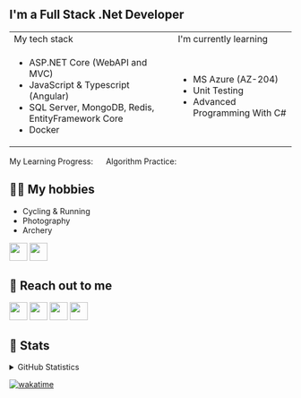 ## I'm a Full Stack .Net Developer

<table>
    <tr>
        <td>My tech stack</td>
        <td>I'm currently learning</td>
    </tr>
    <tr>
        <td>
            <ul>
                <li>
                    ASP.NET Core (WebAPI and MVC)
                </li>
                <li>
                    JavaScript & Typescript (Angular)
                </li>
                <li>
                    SQL Server, MongoDB, Redis, EntityFramework Core
                </li>
                <li>
                    Docker
                </li>
            </ul>
        </td>
        <td>
            <ul>
                <li>
                    MS Azure (AZ-204)
                </li>
                <li>
                    Unit Testing
                </li>
                <li>
                    Advanced Programming With C#
                </li>
            </ul>
        </td>
    </tr>
</table>

My Learning Progress: [<img height="15" width="15" src="https://cdn.jsdelivr.net/npm/simple-icons@v4/icons/pluralsight.svg" />][pluralsight]
Algorithm Practice: [<img height="15" width="15" src="https://cdn.jsdelivr.net/npm/simple-icons@v4/icons/hackerrank.svg" />][hackerrank]

## 🚴‍♀️ My hobbies

- Cycling & Running
- Photography
- Archery

[<img height="32" width="32" src="https://cdn.jsdelivr.net/npm/simple-icons@v4/icons/strava.svg" />][strava]
[<img height="32" width="32" src="https://cdn.jsdelivr.net/npm/simple-icons@v4/icons/goodreads.svg" />][goodreads]

## 💬 Reach out to me

[<img height="32" width="32" src="https://cdn.jsdelivr.net/npm/simple-icons@v4/icons/linkedin.svg" />][linkedin]
[<img height="32" width="32" src="https://cdn.jsdelivr.net/npm/simple-icons@v4/icons/twitter.svg" />][twitter]
[<img height="32" width="32" src="https://cdn.jsdelivr.net/npm/simple-icons@v4/icons/discord.svg" />][discord]
[<img height="32" width="32" src="https://cdn.jsdelivr.net/npm/simple-icons@v4/icons/messenger.svg" />][facebook]

## 🗽 Stats

<details>
    <summary>
        GitHub Statistics
    </summary>
    <img height="180em" src="https://github-readme-stats-eight-theta.vercel.app/api?username=sevcanalkan&show_icons=true&theme=vue&include_all_commits=true&count_private=true"/>
    <img height="250em" src="https://github-readme-stats.vercel.app/api/top-langs/?username=sevcanalkan&theme=vue"/>
    <img src="https://komarev.com/ghpvc/?username=sevcanalkan&color=blueviolet"/>
</details>

[![wakatime](https://wakatime.com/share/@sevcanalkan/f20bd2bf-7108-4349-82e6-7adcbb6abdc6.svg)](https://wakatime.com/@sevcanalkan)

[youtube]: https://www.youtube.com/channel/UCufWUY4x4uA2cxUT99mlLkg
[pluralsight]: https://app.pluralsight.com/profile/sevcan-alkan
[linkedin]: https://www.linkedin.com/in/sevcanalkan/
[twitter]: https://twitter.com/Sevcan_ALKAN
[hackerrank]: https://www.hackerrank.com/sevcanalkan
[strava]: https://www.strava.com/athletes/9976167
[instagram]: https://www.instagram.com/sevcan.alkan/
[discord]: https://discord.com/users/572035278064058398
[facebook]: https://www.facebook.com/SevcanALKANN/
[goodreads]: https://www.goodreads.com/user/show/22897743-sevcan-alkan
